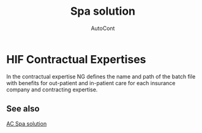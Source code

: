 ﻿---
    title: "Spa solution"
    author: AutoCont
    ms.date: 04/30/2018
    ms.topic: article
    ms.prod: dynamics-nav-2017
    ms.contentlocale: en
    ms.lasthandoff: 04/30/2018
---

# HIF Contractual Expertises

In the contractual expertise NG defines the name and path of the batch file with benefits for out-patient and in-patient care for each insurance company and contracting expertise.


## <a name="see-also"></a>See also
[AC Spa solution](ac-spa-solution.md)